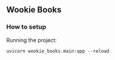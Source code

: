 ## Wookie Books

### How to setup

Running the project:
```
uvicorn wookie_books.main:app --reload
```
